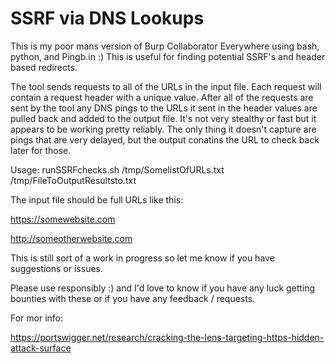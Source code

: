 # SSRF via DNS Lookups

This is my poor mans version of Burp Collaborator Everywhere using bash, python, and Pingb.in :) This is useful for finding potential SSRF's and header based redirects.

The tool sends requests to all of the URLs in the input file. Each request will contain a request header with a unique value. After all of the requests are sent by the tool any DNS pings to the URLs it sent in the header values are pulled back and added to the output file. It's not very stealthy or fast but it appears to be working pretty reliably. The only thing it doesn't capture are pings that are very delayed, but the output conatins the URL to check back later for those.  

Usage: runSSRFchecks.sh /tmp/SomelistOfURLs.txt /tmp/FileToOutputResultsto.txt

The input file should be full URLs like this:

https://somewebsite.com

http://someotherwebsite.com

This is still sort of a work in progress so let me know if you have suggestions or issues.


Please use responsibly :) and I'd love to know if you have any luck getting bounties with these or if you have any feedback / requests.


For mor info:

https://portswigger.net/research/cracking-the-lens-targeting-https-hidden-attack-surface
